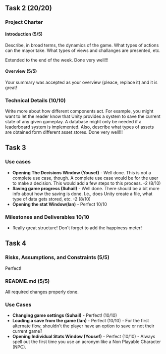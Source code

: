## Task 2 (20/20)

### Project Charter

#### Introduction (5/5)
Describe, in broad terms, the dynamics of the game. What types of actions can the mayor take. What types of views and challanges are presented, etc.

Extended to the end of the week. Done very well!!!

#### Overview (5/5)
Your summary was accepted as your overview (pleace, replace it) and it is great!


### Technical Details (10/10)
Write more about how different components act. For example, you might want to let the reader know that Unity provides a system to save the current state of any given gameplay. A database might only be needed if a leaderboard system is implemented. Also, describe what types of assets are obtained form different asset stores. Done very well!!!

## Task 3

### Use cases
- **Opening The Decisions Window (Yousef)** - Well done. This is not a complete use case, though. A complete use case would be for the user to make a decision. This would add a few steps to this process. -2 (8/10)
- **Saving game progress (Suhail)** - Well done. There should be a bit more info about how the saving is done. I.e., does Unity create a file, what type of data gets stored, etc. -2 (8/10)
- **Opening the stat Window(Ian)** - Perfect 10/10


### Milestones and Deliverables 10/10
- Really great structure! Don't forget to add the happiness meter!

## Task 4

### Risks, Assumptions, and Constraints (5/5)
Perfect!

### README.md (5/5)
All required changes properly done.

### Use Cases
- **Changing game settings (Suhail)** - Perfect! (10/10)
- **Loading a save from the game (Ian)** - Perfect (10/10) - For the first alternate flow, shouldn't the player have an option to save or not their current game?
- **Opening Individual Stats Window (Yousef)** - Perfect (10/10) - Always spell out the first time you use an acronym like a Non Playable Character (NPC).
